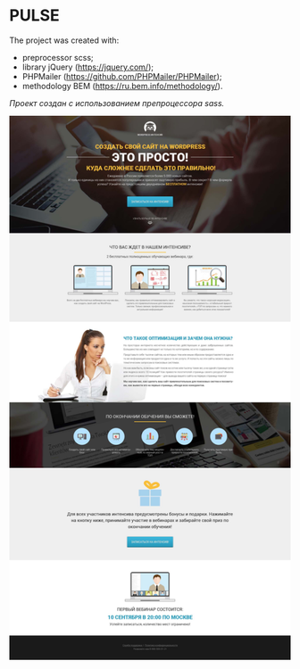 # PULSE

The project was created with:
+ preprocessor scss;
+ library jQuery (https://jquery.com/);
+ PHPMailer (https://github.com/PHPMailer/PHPMailer);
+ methodology BEM (https://ru.bem.info/methodology/).

*Проект создан с использованием препроцессора sass.*

![Project screenshot](https://github.com/darkus007/readme/blob/master/WordPress2.jpg)